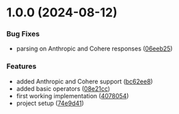 # 1.0.0 (2024-08-12)


### Bug Fixes

* parsing on Anthropic and Cohere responses ([06eeb25](https://github.com/rxtoolkit/genai/commit/06eeb25c084812bc46839c06cd2e21e01032aa26))


### Features

* added Anthropic and Cohere support ([bc62ee8](https://github.com/rxtoolkit/genai/commit/bc62ee8612bfc4ae2966f8c839f2cd179a476acd))
* added basic operators ([08e21cc](https://github.com/rxtoolkit/genai/commit/08e21ccc905136bcbfd49a701e12233c49e63f43))
* first working implementation ([4078054](https://github.com/rxtoolkit/genai/commit/4078054e0c40daa8b818b1003c23d1b09d72eb9d))
* project setup ([74e9d41](https://github.com/rxtoolkit/genai/commit/74e9d416014d96d909189344a6a8424a1b1418e5))
